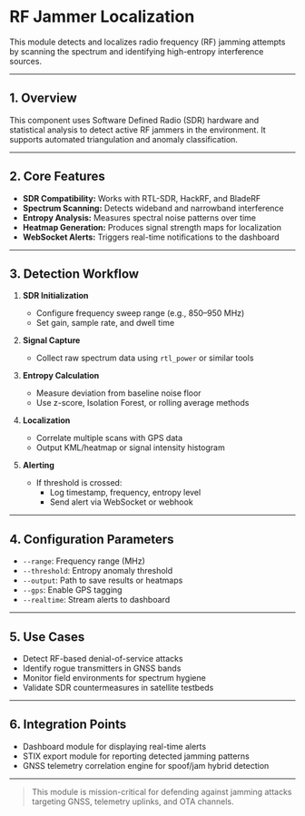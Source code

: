 # RF Jammer Localization

This module detects and localizes radio frequency (RF) jamming attempts by scanning the spectrum and identifying high-entropy interference sources.

---

## 1. Overview

This component uses Software Defined Radio (SDR) hardware and statistical analysis to detect active RF jammers in the environment. It supports automated triangulation and anomaly classification.

---

## 2. Core Features

- **SDR Compatibility:** Works with RTL-SDR, HackRF, and BladeRF
- **Spectrum Scanning:** Detects wideband and narrowband interference
- **Entropy Analysis:** Measures spectral noise patterns over time
- **Heatmap Generation:** Produces signal strength maps for localization
- **WebSocket Alerts:** Triggers real-time notifications to the dashboard

---

## 3. Detection Workflow

1. **SDR Initialization**
   - Configure frequency sweep range (e.g., 850–950 MHz)
   - Set gain, sample rate, and dwell time

2. **Signal Capture**
   - Collect raw spectrum data using `rtl_power` or similar tools

3. **Entropy Calculation**
   - Measure deviation from baseline noise floor
   - Use z-score, Isolation Forest, or rolling average methods

4. **Localization**
   - Correlate multiple scans with GPS data
   - Output KML/heatmap or signal intensity histogram

5. **Alerting**
   - If threshold is crossed:
     - Log timestamp, frequency, entropy level
     - Send alert via WebSocket or webhook

---

## 4. Configuration Parameters

- `--range`: Frequency range (MHz)
- `--threshold`: Entropy anomaly threshold
- `--output`: Path to save results or heatmaps
- `--gps`: Enable GPS tagging
- `--realtime`: Stream alerts to dashboard

---

## 5. Use Cases

- Detect RF-based denial-of-service attacks
- Identify rogue transmitters in GNSS bands
- Monitor field environments for spectrum hygiene
- Validate SDR countermeasures in satellite testbeds

---

## 6. Integration Points

- Dashboard module for displaying real-time alerts
- STIX export module for reporting detected jamming patterns
- GNSS telemetry correlation engine for spoof/jam hybrid detection

---

> This module is mission-critical for defending against jamming attacks targeting GNSS, telemetry uplinks, and OTA channels.
